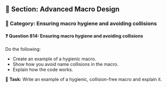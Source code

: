 ## 📘 Section: Advanced Macro Design  
### 🔹 Category: Ensuring macro hygiene and avoiding collisions  
#### ❓ Question 814: Ensuring macro hygiene and avoiding collisions

Do the following:

- Create an example of a hygienic macro.
- Show how you avoid name collisions in the macro.
- Explain how the code works.

🔧 **Task:** Write an example of a hygienic, collision-free macro and explain it.
